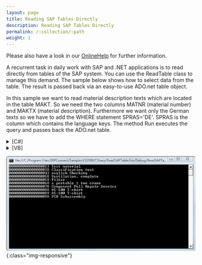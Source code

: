 ```yaml
---
layout: page
title: Reading SAP Tables Directly
description: Reading SAP Tables Directly
permalink: /:collection/:path
weight: 1
---
```


Please also have a look in our [OnlineHelp](https://help.theobald-software.com/en/) for further information.

A recurrent task in daily work with SAP and .NET applications is to read directly from tables of the SAP system. You can use the ReadTable class to manage this demand. The sample below shows how to select data from the table. The result is passed back via an easy-to-use ADO.net table object.

In this sample we want to read material description texts which are located in the table MAKT. So we need the two columns MATNR (material number) and MAKTX (material description). Furthermore we want only the German texts so we have to add the WHERE statement SPRAS='DE'. SPRAS is the column which contains the language keys. The method Run executes the query and passes back the ADO.net table.

<details>
<summary>[C#]</summary>
{% highlight csharp %}
using System;
using ERPConnect;
using System.Data;
  
class Class1
{
    static void Main(string[] args)
    {
        R3Connection con = new R3Connection("hamlet",11,"theobald","pw","DE","800");
        con.Open(false);
  
        ERPConnect.Utils.ReadTable table = new ERPConnect.Utils.ReadTable(con);
        table.AddField("MATNR");
        table.AddField("MAKTX");
        table.AddCriteria("SPRAS = 'DE'");    
        table.TableName = "MAKT";
        table.RowCount = 10;
  
        table.Run();
  
        DataTable resulttable = table.Result;
  
        for(int i=0; i < resulttable.Rows.Count;i++)
        {
            Console.WriteLine(
                resulttable.Rows[i]["MATNR"].ToString() + " " +
                resulttable.Rows[i]["MAKTX"].ToString());
        }
  
        Console.ReadLine();
  
    }
}
{% endhighlight %}
</details>

<details>
<summary>[VB]</summary>
{% highlight visualbasic %}
Imports ERPConnect
Imports System.Data
  
Module Module1
  
    Sub Main()
        Dim con As New R3Connection
        con.Host = "Hamlet"
        con.SystemNumber = 11
        con.UserName = "Theobald"
        con.Password = "pw"
        con.Client = "800"
        con.Language = "DE"
  
        con.Open(False)
  
        Dim table As New ERPConnect.Utils.ReadTable(con)
  
        table.AddField("MATNR")
        table.AddField("MAKTX")
  
        table.AddCriteria("SPRAS = 'DE'")
  
        table.TableName = "MAKT"
        table.RowCount = 10
  
        table.Run()
  
        Dim resulttable As DataTable
        resulttable = table.Result
  
        Dim i As Integer
  
        For i = 0 To resulttable.Rows.Count - 1
            Console.WriteLine( _
                CStr(resulttable.Rows(i)(0)) + " " + _
                CStr(resulttable.Rows(i)(1)))
        Next
  
        Console.ReadLine()
  
    End Sub
  
End Module
{% endhighlight %}
</details>

![ReadTableDemoConsole](/img/contents/ReadTableDemoConsole.jpg){:class="img-responsive"}
